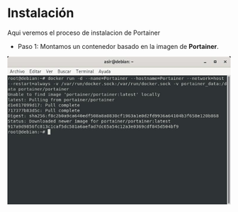 # Instalación
Aqui veremos el proceso de instalacion de Portainer
- Paso 1:
Montamos un contenedor basado en la imagen de **Portainer**.

![Contedor con la imagen Portainer](1.jpg)
